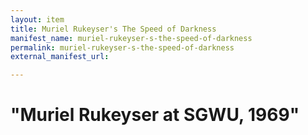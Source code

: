 ```yaml
---
layout: item
title: Muriel Rukeyser's The Speed of Darkness
manifest_name: muriel-rukeyser-s-the-speed-of-darkness
permalink: muriel-rukeyser-s-the-speed-of-darkness
external_manifest_url: 

---
```

<!-- Add an essay or interpretive material below this line,
using HTML or markdown.  Do not modify this file above this line -->
# "Muriel Rukeyser at SGWU, 1969"
